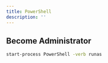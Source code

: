 ```yaml
---
title: PowerShell
description: ''
---
```


## Become Administrator

```sh
start-process PowerShell -verb runas
```